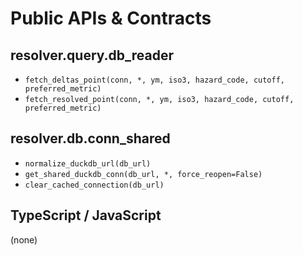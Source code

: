 # Public APIs & Contracts

## resolver.query.db_reader

- `fetch_deltas_point(conn, *, ym, iso3, hazard_code, cutoff, preferred_metric)`
- `fetch_resolved_point(conn, *, ym, iso3, hazard_code, cutoff, preferred_metric)`

## resolver.db.conn_shared

- `normalize_duckdb_url(db_url)`
- `get_shared_duckdb_conn(db_url, *, force_reopen=False)`
- `clear_cached_connection(db_url)`

## TypeScript / JavaScript

(none)

